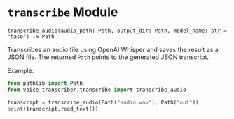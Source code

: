 # `transcribe` Module

`transcribe_audio(audio_path: Path, output_dir: Path, model_name: str = "base") -> Path`

Transcribes an audio file using OpenAI Whisper and saves the result as a JSON file. The returned `Path` points to the generated JSON transcript.

Example:

```python
from pathlib import Path
from voice_transcriber.transcribe import transcribe_audio

transcript = transcribe_audio(Path("audio.wav"), Path("out"))
print(transcript.read_text())
```
